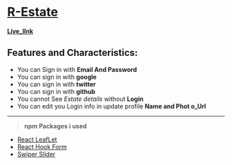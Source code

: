 # [R-Estate](https://assignment-nine-ha.netlify.app/)
[**Live_lInk**](https://assignment-nine-ha.netlify.app/)

## Features and Characteristics: 

- You can Sign in  with **Email And Password**
- You can sign in  with **google** 
- You can sign in with **twitter**
- You can sign in with **github**
- You cannot See *Estate details* without **Login**
- You can edit you Login info in update profile **Name and Phot o_Url**

--------------------------------------------------------

> **npm Packages i used**
- [React LeafLet](https://react-leaflet.js.org/)
- [React Hook Form](https://react-hook-form.com/)
- [Swiper Slider](https://swiperjs.com/)







